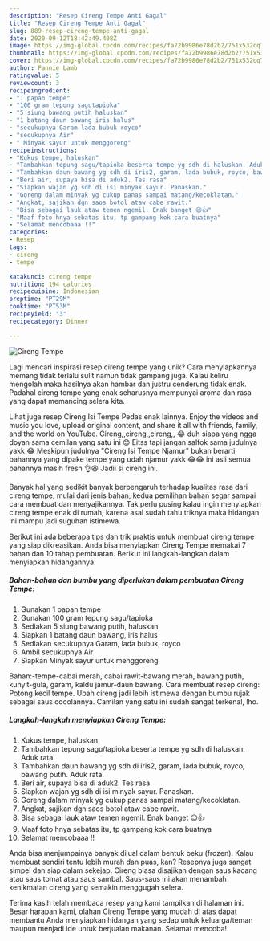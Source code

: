 ```yaml
---
description: "Resep Cireng Tempe Anti Gagal"
title: "Resep Cireng Tempe Anti Gagal"
slug: 889-resep-cireng-tempe-anti-gagal
date: 2020-09-12T18:42:49.408Z
image: https://img-global.cpcdn.com/recipes/fa72b9986e78d2b2/751x532cq70/cireng-tempe-foto-resep-utama.jpg
thumbnail: https://img-global.cpcdn.com/recipes/fa72b9986e78d2b2/751x532cq70/cireng-tempe-foto-resep-utama.jpg
cover: https://img-global.cpcdn.com/recipes/fa72b9986e78d2b2/751x532cq70/cireng-tempe-foto-resep-utama.jpg
author: Fannie Lamb
ratingvalue: 5
reviewcount: 3
recipeingredient:
- "1 papan tempe"
- "100 gram tepung sagutapioka"
- "5 siung bawang putih haluskan"
- "1 batang daun bawang iris halus"
- "secukupnya Garam lada bubuk royco"
- "secukupnya Air"
- " Minyak sayur untuk menggoreng"
recipeinstructions:
- "Kukus tempe, haluskan"
- "Tambahkan tepung sagu/tapioka beserta tempe yg sdh di haluskan. Aduk rata."
- "Tambahkan daun bawang yg sdh di iris2, garam, lada bubuk, royco, bawang putih. Aduk rata."
- "Beri air, supaya bisa di aduk2. Tes rasa"
- "Siapkan wajan yg sdh di isi minyak sayur. Panaskan."
- "Goreng dalam minyak yg cukup panas sampai matang/kecoklatan."
- "Angkat, sajikan dgn saos botol ataw cabe rawit."
- "Bisa sebagai lauk ataw temen ngemil. Enak banget 😉👍"
- "Maaf foto hnya sebatas itu, tp gampang kok cara buatnya"
- "Selamat mencobaaa !!"
categories:
- Resep
tags:
- cireng
- tempe

katakunci: cireng tempe 
nutrition: 194 calories
recipecuisine: Indonesian
preptime: "PT29M"
cooktime: "PT53M"
recipeyield: "3"
recipecategory: Dinner

---
```



![Cireng Tempe](https://img-global.cpcdn.com/recipes/fa72b9986e78d2b2/751x532cq70/cireng-tempe-foto-resep-utama.jpg)

Lagi mencari inspirasi resep cireng tempe yang unik? Cara menyiapkannya memang tidak terlalu sulit namun tidak gampang juga. Kalau keliru mengolah maka hasilnya akan hambar dan justru cenderung tidak enak. Padahal cireng tempe yang enak seharusnya mempunyai aroma dan rasa yang dapat memancing selera kita.

Lihat juga resep Cireng Isi Tempe Pedas enak lainnya. Enjoy the videos and music you love, upload original content, and share it all with friends, family, and the world on YouTube. Cireng,,cireng,,cireng,, 😂 duh siapa yang ngga doyan sama cemilan yang satu ini 😊 Eitss tapi jangan salfok sama judulnya yakk 😂 Meskipun judulnya &#34;Cireng Isi Tempe Njamur&#34; bukan berarti bahannya yang dipake tempe yang udah njamur yakk 😂😂 ini asli semua bahannya masih fresh 👌😆 Jadii si cireng ini.

Banyak hal yang sedikit banyak berpengaruh terhadap kualitas rasa dari cireng tempe, mulai dari jenis bahan, kedua pemilihan bahan segar sampai cara membuat dan menyajikannya. Tak perlu pusing kalau ingin menyiapkan cireng tempe enak di rumah, karena asal sudah tahu triknya maka hidangan ini mampu jadi suguhan istimewa.


Berikut ini ada beberapa tips dan trik praktis untuk membuat cireng tempe yang siap dikreasikan. Anda bisa menyiapkan Cireng Tempe memakai 7 bahan dan 10 tahap pembuatan. Berikut ini langkah-langkah dalam menyiapkan hidangannya.

<!--inarticleads1-->

##### Bahan-bahan dan bumbu yang diperlukan dalam pembuatan Cireng Tempe:

1. Gunakan 1 papan tempe
1. Gunakan 100 gram tepung sagu/tapioka
1. Sediakan 5 siung bawang putih, haluskan
1. Siapkan 1 batang daun bawang, iris halus
1. Sediakan secukupnya Garam, lada bubuk, royco
1. Ambil secukupnya Air
1. Siapkan  Minyak sayur untuk menggoreng


Bahan:-tempe-cabai merah, cabai rawit-bawang merah, bawang putih, kunyit-gula, garam, kaldu jamur-daun bawang. Cara membuat resep cireng: Potong kecil tempe. Ubah cireng jadi lebih istimewa dengan bumbu rujak sebagai saus cocolannya. Camilan yang satu ini sudah sangat terkenal, lho. 

<!--inarticleads2-->

##### Langkah-langkah menyiapkan Cireng Tempe:

1. Kukus tempe, haluskan
1. Tambahkan tepung sagu/tapioka beserta tempe yg sdh di haluskan. Aduk rata.
1. Tambahkan daun bawang yg sdh di iris2, garam, lada bubuk, royco, bawang putih. Aduk rata.
1. Beri air, supaya bisa di aduk2. Tes rasa
1. Siapkan wajan yg sdh di isi minyak sayur. Panaskan.
1. Goreng dalam minyak yg cukup panas sampai matang/kecoklatan.
1. Angkat, sajikan dgn saos botol ataw cabe rawit.
1. Bisa sebagai lauk ataw temen ngemil. Enak banget 😉👍
1. Maaf foto hnya sebatas itu, tp gampang kok cara buatnya
1. Selamat mencobaaa !!


Anda bisa menjumpainya banyak dijual dalam bentuk beku (frozen). Kalau membuat sendiri tentu lebih murah dan puas, kan? Resepnya juga sangat simpel dan siap dalam sekejap. Cireng biasa disajikan dengan saus kacang atau saus tomat atau saus sambal. Saus-saus ini akan menambah kenikmatan cireng yang semakin menggugah selera. 

Terima kasih telah membaca resep yang kami tampilkan di halaman ini. Besar harapan kami, olahan Cireng Tempe yang mudah di atas dapat membantu Anda menyiapkan hidangan yang sedap untuk keluarga/teman maupun menjadi ide untuk berjualan makanan. Selamat mencoba!
